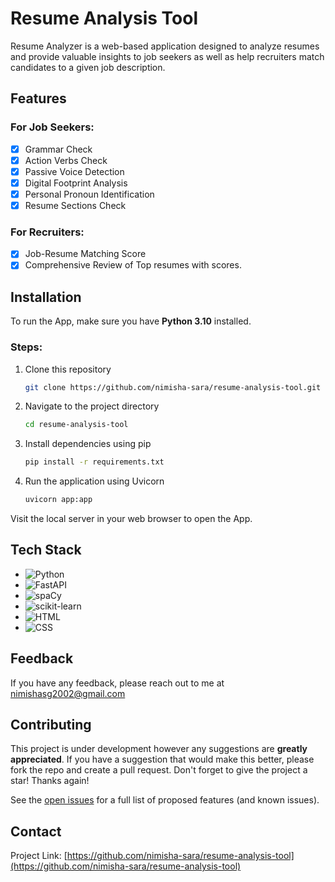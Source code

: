 
# Resume Analysis Tool

Resume Analyzer is a web-based application designed to analyze resumes and provide valuable insights to job seekers as well as help recruiters match candidates to a given job description. 

## Features

### For Job Seekers:
- [X] Grammar Check
- [X] Action Verbs Check
- [X] Passive Voice Detection
- [X] Digital Footprint Analysis
- [X] Personal Pronoun Identification
- [X] Resume Sections Check

### For Recruiters:
- [X] Job-Resume Matching Score
- [X] Comprehensive Review of Top resumes with scores.

## Installation

To run the App, make sure you have **Python 3.10** installed.


### Steps:

  1. Clone this repository

      ```bash
      git clone https://github.com/nimisha-sara/resume-analysis-tool.git
      ```

  2. Navigate to the project directory
      ```bash
      cd resume-analysis-tool
      ```

  3. Install dependencies using pip
      ```bash
      pip install -r requirements.txt
      ```

  4. Run the application using Uvicorn
      ```bash
      uvicorn app:app
      ```

Visit the local server in your web browser to open the App.
    
## Tech Stack

- ![Python](https://img.shields.io/badge/Python-3.10+-blue?style=flat-square&logo=python)
- ![FastAPI](https://img.shields.io/badge/FastAPI-0.68.0-green?style=flat-square&logo=fastapi)
- ![spaCy](https://img.shields.io/badge/spaCy-3.0.7-blue?style=flat-square&logo=spacy)
- ![scikit-learn](https://img.shields.io/badge/scikit--learn-0.24.2-orange?style=flat-square&logo=scikit-learn)
- ![HTML](https://img.shields.io/badge/HTML-5-red?style=flat-square&logo=html5)
- ![CSS](https://img.shields.io/badge/CSS-3-blue?style=flat-square&logo=css3)


## Feedback

If you have any feedback, please reach out to me at nimishasg2002@gmail.com


<!-- CONTRIBUTING -->
## Contributing

This project is under development however any suggestions are **greatly appreciated**.
If you have a suggestion that would make this better, please fork the repo and create a pull request. 
Don't forget to give the project a star! Thanks again!

See the [open issues](https://github.com/nimisha-sara/resume-analysis-tool/issues) for a full list of proposed features (and known issues).

<!-- CONTACT -->
## Contact

Project Link: [https://github.com/nimisha-sara/resume-analysis-tool](https://github.com/nimisha-sara/resume-analysis-tool)
